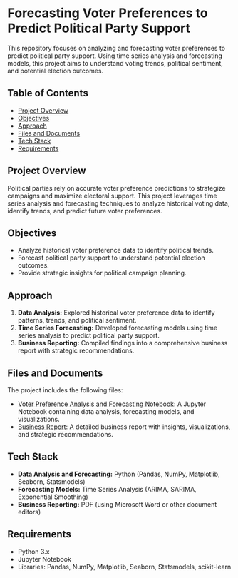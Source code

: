 # Forecasting Voter Preferences to Predict Political Party Support

This repository focuses on analyzing and forecasting voter preferences to predict political party support. Using time series analysis and forecasting models, this project aims to understand voting trends, political sentiment, and potential election outcomes.

## Table of Contents
- [Project Overview](#project-overview)
- [Objectives](#objectives)
- [Approach](#approach)
- [Files and Documents](#files-and-documents)
- [Tech Stack](#tech-stack)
- [Requirements](#requirements)

## Project Overview
Political parties rely on accurate voter preference predictions to strategize campaigns and maximize electoral support. This project leverages time series analysis and forecasting techniques to analyze historical voting data, identify trends, and predict future voter preferences.

## Objectives
- Analyze historical voter preference data to identify political trends.
- Forecast political party support to understand potential election outcomes.
- Provide strategic insights for political campaign planning.

## Approach
1. **Data Analysis:** Explored historical voter preference data to identify patterns, trends, and political sentiment.
2. **Time Series Forecasting:** Developed forecasting models using time series analysis to predict political party support.
3. **Business Reporting:** Compiled findings into a comprehensive business report with strategic recommendations.

## Files and Documents
The project includes the following files:
- [Voter Preference Analysis and Forecasting Notebook](https://github.com/thanusri1601/Forecasting-voter-Preferences-to-predict-political-party-support/blob/main/Thanusri_11-02-2024.ipynb): A Jupyter Notebook containing data analysis, forecasting models, and visualizations.
- [Business Report](https://github.com/thanusri1601/Forecasting-voter-Preferences-to-predict-political-party-support/blob/main/Business%20report.pdf): A detailed business report with insights, visualizations, and strategic recommendations.

## Tech Stack
- **Data Analysis and Forecasting:** Python (Pandas, NumPy, Matplotlib, Seaborn, Statsmodels)
- **Forecasting Models:** Time Series Analysis (ARIMA, SARIMA, Exponential Smoothing)
- **Business Reporting:** PDF (using Microsoft Word or other document editors)

## Requirements
- Python 3.x
- Jupyter Notebook
- Libraries: Pandas, NumPy, Matplotlib, Seaborn, Statsmodels, scikit-learn


